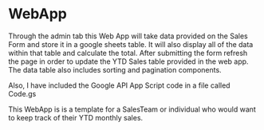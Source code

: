 # WebApp
Through the admin tab this Web App will take data provided on the Sales Form and store it in a google sheets table. 
It will also display all of the data within that table and calculate the total. 
After submitting the form refresh the page in order to update the YTD Sales table provided in the web app. 
The data table also includes sorting and pagination components.

Also, I have included the Google API App Script code in a file called Code.gs

This WebApp is is a template for a SalesTeam or individual who would want to keep track of their YTD monthly sales.


